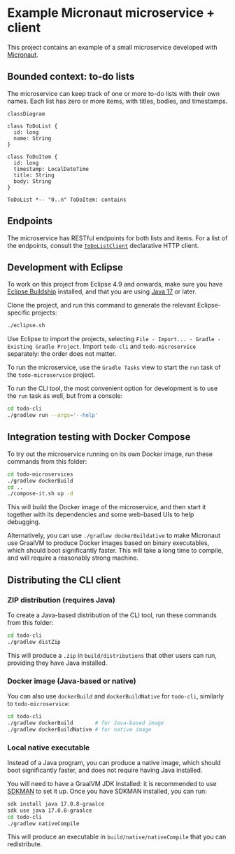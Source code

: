 # Example Micronaut microservice + client

This project contains an example of a small microservice developed with [Micronaut](https://micronaut.io/).

## Bounded context: to-do lists

The microservice can keep track of one or more to-do lists with their own names.
Each list has zero or more items, with titles, bodies, and timestamps.

```mermaid
classDiagram

class ToDoList {
  id: long
  name: String
}

class ToDoItem {
  id: long
  timestamp: LocalDateTime
  title: String
  body: String
}

ToDoList *-- "0..n" ToDoItem: contains
```

## Endpoints

The microservice has RESTful endpoints for both lists and items.
For a list of the endpoints, consult the [`ToDoListClient`](todo-cli/src/main/java/todo/cli/ToDoListClient.java) declarative HTTP client.

## Development with Eclipse

To work on this project from Eclipse 4.9 and onwards, make sure you have [Eclipse Buildship](https://www.vogella.com/tutorials/EclipseGradle/article.html) installed, and that you are using [Java 17](https://adoptium.net/) or later.

Clone the project, and run this command to generate the relevant Eclipse-specific projects:

```sh
./eclipse.sh
```

Use Eclipse to import the projects, selecting `File - Import... - Gradle - Existing Gradle Project`.
Import `todo-cli` and `todo-microservice` separately: the order does not matter.

To run the microservice, use the `Gradle Tasks` view to start the `run` task of the `todo-microservice` project.

To run the CLI tool, the most convenient option for development is to use the `run` task as well, but from a console:

```sh
cd todo-cli
./gradlew run --args='--help'
```

## Integration testing with Docker Compose

To try out the microservice running on its own Docker image, run these commands from this folder:

```sh
cd todo-microservices
./gradlew dockerBuild
cd ..
./compose-it.sh up -d
```

This will build the Docker image of the microservice, and then start it together with its dependencies and some web-based UIs to help debugging.

Alternatively, you can use  `./gradlew dockerBuildative` to make Micronaut use GraalVM to produce Docker images based on binary executables, which should boot significantly faster.
This will take a long time to compile, and will require a reasonably strong machine.

## Distributing the CLI client

### ZIP distribution (requires Java)

To create a Java-based distribution of the CLI tool, run these commands from this folder:

```sh
cd todo-cli
./gradlew distZip
```

This will produce a `.zip` in `build/distributions` that other users can run, providing they have Java installed.

### Docker image (Java-based or native)

You can also use `dockerBuild` and `dockerBuildNative` for `todo-cli`, similarly to `todo-microservice`:

```sh
cd todo-cli
./gradlew dockerBuild       # for Java-based image
./gradlew dockerBuildNative # for native image
```

### Local native executable

Instead of a Java program, you can produce a native image, which should boot significantly faster, and does not require having Java installed.

You will need to have a GraalVM JDK installed: it is recommended to use [SDKMAN](https://sdkman.io/) to set it up.
Once you have SDKMAN installed, you can run:

```sh
sdk install java 17.0.8-graalce
sdk use java 17.0.8-graalce
cd todo-cli
./gradlew nativeCompile
```

This will produce an executable in `build/native/nativeCompile` that you can redistribute.
